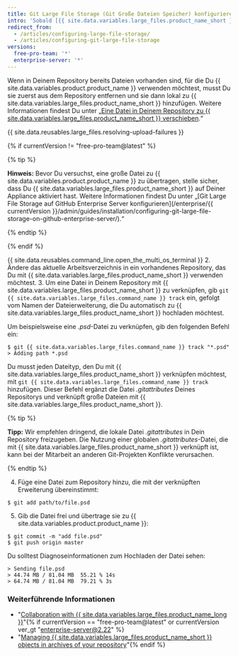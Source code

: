 ```yaml
---
title: Git Large File Storage (Git Große Dateien Speicher) konfigurieren
intro: 'Sobald [{{ site.data.variables.large_files.product_name_short }} installiert wurde](/articles/installing-git-large-file-storage/), musst Du es mit einer großen Datei in Deinem Repository verknüpfen.'
redirect_from:
  - /articles/configuring-large-file-storage/
  - /articles/configuring-git-large-file-storage
versions:
  free-pro-team: '*'
  enterprise-server: '*'
---
```


Wenn in Deinem Repository bereits Dateien vorhanden sind, für die Du {{ site.data.variables.product.product_name }} verwenden möchtest, musst Du sie zuerst aus dem Repository entfernen und sie dann lokal zu {{ site.data.variables.large_files.product_name_short }} hinzufügen. Weitere Informationen findest Du unter „[Eine Datei in Deinem Repository zu {{ site.data.variables.large_files.product_name_short }} verschieben](/articles/moving-a-file-in-your-repository-to-git-large-file-storage).“

{{ site.data.reusables.large_files.resolving-upload-failures }}

{% if currentVersion != "free-pro-team@latest" %}

{% tip %}

**Hinweis:** Bevor Du versuchst, eine große Datei zu {{ site.data.variables.product.product_name }} zu übertragen, stelle sicher, dass Du {{ site.data.variables.large_files.product_name_short }} auf Deiner Appliance aktiviert hast. Weitere Informationen findest Du unter „[Git Large File Storage auf GitHub Enterprise Server konfigurieren](/enterprise/{{ currentVersion }}/admin/guides/installation/configuring-git-large-file-storage-on-github-enterprise-server/).“

{% endtip %}

{% endif %}

{{ site.data.reusables.command_line.open_the_multi_os_terminal }}
2. Ändere das aktuelle Arbeitsverzeichnis in ein vorhandenes Repository, das Du mit {{ site.data.variables.large_files.product_name_short }} verwenden möchtest.
3. Um eine Datei in Deinem Repository mit {{ site.data.variables.large_files.product_name_short }} zu verknüpfen, gib `git {{ site.data.variables.large_files.command_name }} track` ein, gefolgt vom Namen der Dateierweiterung, die Du automatisch zu {{ site.data.variables.large_files.product_name_short }} hochladen möchtest.

  Um beispielsweise eine _.psd_-Datei zu verknüpfen, gib den folgenden Befehl ein:
  ```shell
  $ git {{ site.data.variables.large_files.command_name }} track "*.psd"
  > Adding path *.psd
  ```
  Du musst jeden Dateityp, den Du mit {{ site.data.variables.large_files.product_name_short }} verknüpfen möchtest, mit `git {{ site.data.variables.large_files.command_name }} track` hinzufügen. Dieser Befehl ergänzt die Datei *.gitattributes* Deines Repositorys und verknüpft große Dateien mit {{ site.data.variables.large_files.product_name_short }}.

  {% tip %}

  **Tipp:** Wir empfehlen dringend, die lokale Datei *.gitattributes* in Dein Repository freizugeben. Die Nutzung einer globalen *.gitattributes*-Datei, die mit {{ site.data.variables.large_files.product_name_short }} verknüpft ist, kann bei der Mitarbeit an anderen Git-Projekten Konflikte verursachen.

  {% endtip %}

4. Füge eine Datei zum Repository hinzu, die mit der verknüpften Erweiterung übereinstimmt:
  ```shell
  $ git add path/to/file.psd
  ```
5. Gib die Datei frei und übertrage sie zu {{ site.data.variables.product.product_name }}:
  ```shell
  $ git commit -m "add file.psd"
  $ git push origin master
  ```
  Du solltest Diagnoseinformationen zum Hochladen der Datei sehen:
  ```shell
  > Sending file.psd
  > 44.74 MB / 81.04 MB  55.21 % 14s
  > 64.74 MB / 81.04 MB  79.21 % 3s
  ```

### Weiterführende Informationen

- "[Collaboration with {{ site.data.variables.large_files.product_name_long }}](/articles/collaboration-with-git-large-file-storage/)"{% if currentVersion == "free-pro-team@latest" or currentVersion ver_gt "enterprise-server@2.22" %}
- "[Managing {{ site.data.variables.large_files.product_name_short }} objects in archives of your repository](/github/administering-a-repository/managing-git-lfs-objects-in-archives-of-your-repository)"{% endif %}
